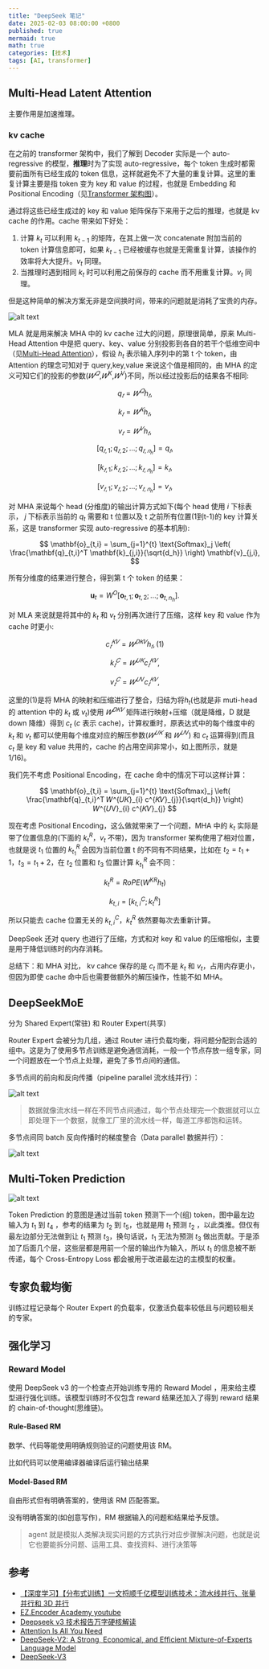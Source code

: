 ```yaml
---
title: "DeepSeek 笔记"
date: 2025-02-03 08:00:00 +0800
published: true
mermaid: true
math: true
categories: [技术]
tags: [AI, transformer]
---
```


## Multi-Head Latent Attention

主要作用是加速推理。

### kv cache

在之前的 transformer 架构中，我们了解到 Decoder 实际是一个 auto-regressive 的模型，**推理**时为了实现 auto-regressive，每个 token 生成时都需要前面所有已经生成的 token 信息，这样就避免不了大量的重复计算。这里的重复计算主要是指 token 变为 key 和 value 的过程，也就是 Embedding 和 Positional Encoding（见[Transformer 架构图](/posts/transformer/#%E6%9E%B6%E6%9E%84)）。

通过将这些已经生成过的 key 和 value 矩阵保存下来用于之后的推理，也就是 kv cache 的作用。cache 带来如下好处：

1. 计算 $k_t$ 可以利用 $k_{t-1}$ 的矩阵，在其上做一次 concatenate 附加当前的 token 计算信息即可，如果 $k_{t-1}$ 已经被缓存也就是无需重复计算，该操作的效率将大大提升。$v_t$ 同理。
2. 当推理时遇到相同 $k_t$ 时可以利用之前保存的 cache 而不用重复计算。$v_t$ 同理。

但是这种简单的解决方案无非是空间换时间，带来的问题就是消耗了宝贵的内存。

![alt text](/assets/img/2025-02-03-deepseek/image-2.png)

MLA 就是用来解决 MHA 中的 kv cache 过大的问题，原理很简单，原来 Multi-Head Attention 中是把 query、key、value 分别投影到各自的若干个低维空间中（见[Multi-Head Attention](/posts/transformer/#multi-head-attention)），假设 $h_t$ 表示输入序列中的第 t 个 token，由 Attention 的理念可知对于 query,key,value 来说这个值是相同的，由 MHA 的定义可知它们的投影的参数($𝑊^{𝑄}$,$𝑊^{K}$,$𝑊^{V}$)不同，所以经过投影后的结果各不相同:

$$
q_𝑡 = 𝑊^{𝑄}h_𝑡,
$$

$$
k_𝑡 = 𝑊^{𝐾}h_𝑡,
$$

$$
v_𝑡 = 𝑊^{𝑉}h_𝑡,
$$

$$
[q_{𝑡,1};q_{𝑡,2};\dots;q_{𝑡,𝑛_ℎ}]=q_𝑡,
$$

$$
[k_{𝑡,1};k_{𝑡,2};\dots;k_{𝑡,𝑛_ℎ}]=k_𝑡,
$$

$$
[v_{𝑡,1};v_{𝑡,2};\dots;v_{𝑡,𝑛_ℎ}]=v_𝑡,
$$

对 MHA 来说每个 head (分维度)的输出计算方式如下(每个 head 使用 $i$ 下标表示， $j$ 下标表示当前的 $q_t$ 需要和 t 位置以及 t 之前所有位置(1到t-1)的 key 计算关系，这是 transformer 实现 auto-regressive 的基本机制):

$$
\mathbf{o}_{t,i} = \sum_{j=1}^{t} \text{Softmax}_j \left( \frac{\mathbf{q}_{t,i}^T \mathbf{k}_{j,i}}{\sqrt{d_h}} \right) \mathbf{v}_{j,i},
$$

所有分维度的结果进行整合，得到第 t 个 token 的结果：

$$
\mathbf{u}_t = W^O [\mathbf{o}_{t,1}; \mathbf{o}_{t,2}; \dots; \mathbf{o}_{t,n_h}].
$$

对 MLA 来说就是将其中的 $k_t$ 和 $v_t$ 分别再次进行了压缩，这样 key 和 value 作为 cache 时更小:

$$
c^{𝐾𝑉}_𝑡 =𝑊^{𝐷𝐾𝑉}h_𝑡,(1)
$$

$$
k^{𝐶}_𝑡 =𝑊^{𝑈𝐾}c^{𝐾𝑉}_𝑡,
$$

$$
v^{𝐶}_𝑡 =𝑊^{𝑈V}c^{𝐾𝑉}_𝑡,
$$

这里的(1)是将 MHA 的映射和压缩进行了整合，归结为将$h_t$(也就是非 muti-head 的 attention 中的 $k_t$ 或 $v_t$)使用 $𝑊^{𝐷𝐾𝑉}$ 矩阵进行映射+压缩（就是降维，D 就是 down 降维）得到 $c_t$ ($c$ 表示 cache)，计算权重时，原表达式中的每个维度中的 $k_t$ 和 $v_t$ 都可以使用每个维度对应的解压参数($𝑊^{𝑈𝐾}$ 和 $𝑊^{𝑈V}$) 和 $c_t$ 运算得到(而且 $c_t$ 是 key 和 value 共用的，cache 的占用空间非常小，如上图所示，就是 1/16)。

我们先不考虑 Positional Encoding，在 cache 命中的情况下可以这样计算：

$$
\mathbf{o}_{t,i} = \sum_{j=1}^{t} \text{Softmax}_j \left( \frac{\mathbf{q}_{t,i}^T 𝑊^{𝑈𝐾}_{i} c^{𝐾𝑉}_{j}}{\sqrt{d_h}} \right) 𝑊^{𝑈V}_{i} c^{𝐾𝑉}_{j}
$$

现在考虑 Positional Encoding，这么做就带来了一个问题，MHA 中的 $k_t$ 实际是带了位置信息的(下面的 $k^R_t$，$v_t$ 不带)，因为 transformer 架构使用了相对位置，也就是说 $t_1$ 位置的 $k^R_{t_1}$ 会因为当前位置 t 的不同有不同结果，比如在 $t_2 = t_1 + 1$，$t_3 = t_1 + 2$，在 $t_2$ 位置和 $t_3$ 位置计算 $k^R_{t_1}$ 会不同：

$$
k^{R}_{t} = RoPE(W^{KR}h_t)
$$

$$
k_{t,i} = [k^{C}_{t,i};k^R_t]
$$

所以只能去 cache 位置无关的 $k^{C}_{t,i}$，$k^{R}_{t}$ 依然要每次去重新计算。

DeepSeek 还对 query 也进行了压缩，方式和对 key 和 value 的压缩相似，主要是用于降低训练时的内存消耗。

总结下：和 MHA 对比， kv cahce 保存的是 $c_t$ 而不是 $k_t$ 和 $v_t$，占用内存更小，但因为即使 cache 命中后也需要做额外的解压操作，性能不如 MHA。

## DeepSeekMoE

分为 Shared Expert(常驻) 和 Router Expert(共享)

Router Expert 会被分为几组，通过 Router 进行负载均衡，将问题分配到合适的组中。这是为了使用多节点训练是避免通信消耗，一般一个节点存放一组专家，同一个问题放在一个节点上处理，避免了多节点间的通信。

多节点间的前向和反向传播（pipeline parallel 流水线并行）：

![alt text](/assets/img/2025-02-03-deepseek/v2-20bf8bdded50d48b114381783a43de76_b.webp)

> 数据就像流水线一样在不同节点间通过，每个节点处理完一个数据就可以立即处理下一个数据，就像工厂里的流水线一样，每道工序都饱和运转。

多节点间同 batch 反向传播时的梯度整合（Data parallel 数据并行）：

![alt text](/assets/img/2025-02-03-deepseek/parallel.png)

## Multi-Token Prediction

![alt text](/assets/img/2025-02-03-deepseek/image.png)

Token Prediction 的意图是通过当前 token 预测下一个(组) token，图中最左边输入为 $t_1$ 到 $t_4$ ，参考的结果为 $t_2$ 到 $t_5$，也就是用 $t_1$ 预测 $t_2$ ，以此类推。但仅有最左边部分无法做到让 $t_1$ 预测 $t_3$，换句话说，$t_1$ 无法为预测 $t_3$ 做出贡献。于是添加了后面几个层，这些层都是用前一个层的输出作为输入，所以 $t_1$ 的信息被不断传递，每个 Cross-Entropy Loss 都会被用于改进最左边的主模型的权重。

## 专家负载均衡

训练过程记录每个 Router Expert 的负载率，仅激活负载率较低且与问题较相关的专家。

## 强化学习

### Reward Model

使用 DeepSeek v3 的一个检查点开始训练专用的 Reward Model ，用来给主模型进行强化训练。该模型训练时不仅包含 reward 结果还加入了得到 reward 结果的 chain-of-thought(思维链)。

#### Rule-Based RM

数学、代码等能使用明确规则验证的问题使用该 RM。

比如代码可以使用编译器编译后运行输出结果

#### Model-Based RM

自由形式但有明确答案的，使用该 RM 匹配答案。

没有明确答案的(如创意写作)，RM 根据输入的问题和结果给予反馈。

> agent 就是模拟人类解决现实问题的方式执行对应步骤解决问题，也就是说它也要能拆分问题、运用工具、查找资料、进行决策等

## 参考

- [【深度学习】【分布式训练】一文捋顺千亿模型训练技术：流水线并行、张量并行和 3D 并行](https://zhuanlan.zhihu.com/p/617087561)
- [EZ.Encoder Academy youtube](https://www.youtube.com/@ez.encoder.academy)
- [Deepseek v3 技术报告万字硬核解读](https://zhuanlan.zhihu.com/p/16323685381)
- [Attention Is All You Need](https://arxiv.org/abs/1706.03762)
- [DeepSeek-V2: A Strong, Economical, and Efficient Mixture-of-Experts Language Model](https://arxiv.org/abs/2405.04434)
- [DeepSeek-V3](https://github.com/deepseek-ai/DeepSeek-V3)
